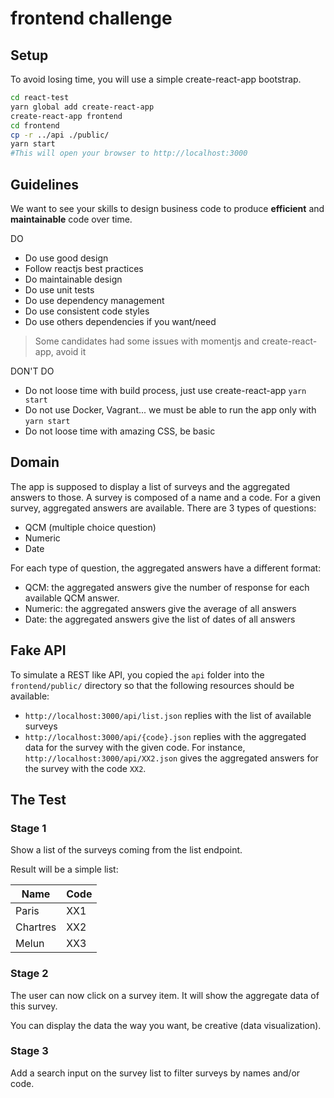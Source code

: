 # frontend challenge

## Setup

To avoid losing time, you will use a simple create-react-app bootstrap.

```bash
cd react-test
yarn global add create-react-app
create-react-app frontend
cd frontend
cp -r ../api ./public/
yarn start
#This will open your browser to http://localhost:3000
```

## Guidelines

We want to see your skills to design business code to produce **efficient** and **maintainable** code over time.

DO
* Do use good design
* Follow reactjs best practices
* Do maintainable design
* Do use unit tests
* Do use dependency management
* Do use consistent code styles
* Do use others dependencies if you want/need

> Some candidates had some issues with momentjs and create-react-app, avoid it

DON'T DO
* Do not loose time with build process, just use create-react-app `yarn start`
* Do not use Docker, Vagrant... we must be able to run the app only with `yarn start`
* Do not loose time with amazing CSS, be basic

## Domain

The app is supposed to display a list of surveys and the aggregated answers to
those. A survey is composed of a name and a code. For a given survey, aggregated
answers are available. There are 3 types of questions:

* QCM (multiple choice question)
* Numeric
* Date

For each type of question, the aggregated answers have a different format:

* QCM: the aggregated answers give the number of response for each available
  QCM answer.
* Numeric: the aggregated answers give the average of all answers
* Date: the aggregated answers give the list of dates of all answers

## Fake API

To simulate a REST like API, you copied the `api` folder into the
`frontend/public/` directory so that the following resources should be
available:

* `http://localhost:3000/api/list.json` replies with the list of available
  surveys
* `http://localhost:3000/api/{code}.json` replies with the aggregated data
  for the survey with the given code. For instance, `http://localhost:3000/api/XX2.json`
  gives the aggregated answers for the survey with the code `XX2`.

## The Test

### Stage 1

Show a list of the surveys coming from the list endpoint.

Result will be a simple list:

| Name  	|  Code	     |
|---        |---	     |
| Paris  	| XX1        |
| Chartres  | XX2        |
| Melun  	| XX3        |

### Stage 2

The user can now click on a survey item. It will show the aggregate data of this survey.

You can display the data the way you want, be creative (data visualization).

### Stage 3 

Add a search input on the survey list to filter surveys by names and/or code.
